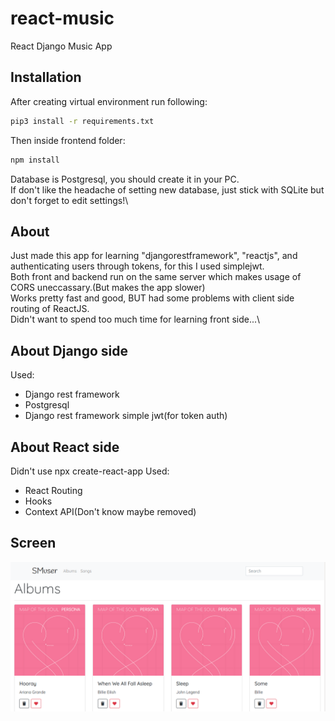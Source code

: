 # react-music
React Django Music App
## Installation
After creating virtual environment run following:
```bash
pip3 install -r requirements.txt
```
Then inside frontend folder:
```bash
npm install
```
Database is Postgresql, you should create it in your PC.\
If don't like the headache of setting new database, just stick with SQLite but don't forget to edit settings!\
## About
Just made this app for learning "djangorestframework", "reactjs", and authenticating users through tokens, for this I used simplejwt.\
Both front and backend run on the same server which makes usage of CORS uneccassary.(But makes the app slower)\
Works pretty fast and good, BUT had some problems with client side routing of ReactJS.\
Didn't want to spend too much time for learning front side...\
## About Django side
Used:
* Django rest framework
* Postgresql
* Django rest framework simple jwt(for token auth)
## About React side
Didn't use npx create-react-app
Used:
* React Routing
* Hooks
* Context API(Don't know maybe removed)
## Screen
![Screen](https://github.com/14DENDIK/react-music/blob/master/media/re.png)

